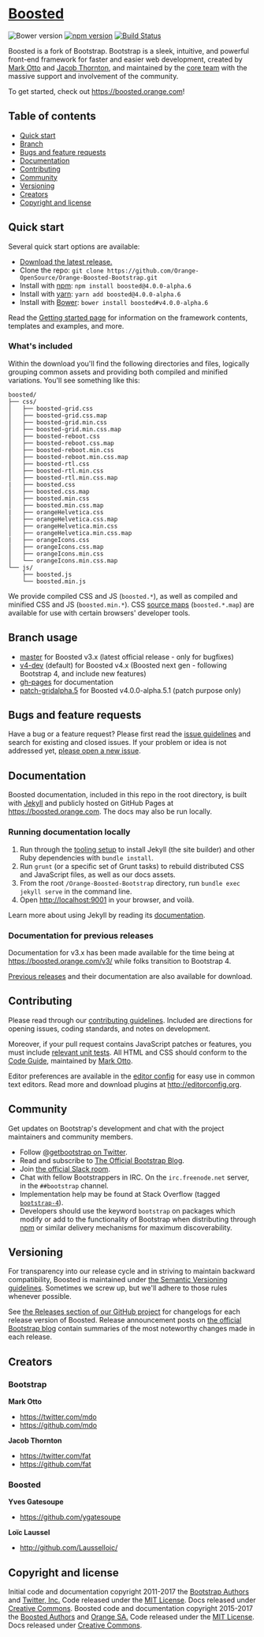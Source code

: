# [Boosted](https://boosted.orange.com)

![Bower version](https://img.shields.io/bower/v/boosted.svg)
[![npm version](https://img.shields.io/npm/v/boosted.svg)](https://www.npmjs.com/package/boosted)
[![Build Status](https://img.shields.io/travis/Orange-OpenSource/Orange-Boosted-Bootstrap/v4-dev.svg)](https://travis-ci.org/Orange-OpenSource/Orange-Boosted-Bootstrap)

Boosted is a fork of Bootstrap. Bootstrap is a sleek, intuitive, and powerful front-end framework for faster and easier web development, created by [Mark Otto](https://twitter.com/mdo) and [Jacob Thornton](https://twitter.com/fat), and maintained by the [core team](https://github.com/orgs/twbs/people) with the massive support and involvement of the community.

To get started, check out <https://boosted.orange.com>!

## Table of contents

- [Quick start](#quick-start)
- [Branch](#branch-usage)
- [Bugs and feature requests](#bugs-and-feature-requests)
- [Documentation](#documentation)
- [Contributing](#contributing)
- [Community](#community)
- [Versioning](#versioning)
- [Creators](#creators)
- [Copyright and license](#copyright-and-license)

## Quick start

Several quick start options are available:

- [Download the latest release.](https://github.com/Orange-OpenSource/Orange-Boosted-Bootstrap/archive/v4.0.0-alpha.6.zip)
- Clone the repo: `git clone https://github.com/Orange-OpenSource/Orange-Boosted-Bootstrap.git`
- Install with [npm](https://www.npmjs.com): `npm install boosted@4.0.0-alpha.6`
- Install with [yarn](https://github.com/yarnpkg/yarn): `yarn add boosted@4.0.0-alpha.6`
- Install with [Bower](https://bower.io): `bower install boosted#v4.0.0-alpha.6`

Read the [Getting started page](http://boosted.orange.com/v4-alpha/getting-started/introduction/) for information on the framework contents, templates and examples, and more.

### What's included

Within the download you'll find the following directories and files, logically grouping common assets and providing both compiled and minified variations. You'll see something like this:

```
boosted/
├── css/
│   ├── boosted-grid.css
│   ├── boosted-grid.css.map
│   ├── boosted-grid.min.css
│   ├── boosted-grid.min.css.map
│   ├── boosted-reboot.css
│   ├── boosted-reboot.css.map
│   ├── boosted-reboot.min.css
│   ├── boosted-reboot.min.css.map
│   ├── boosted-rtl.css
│   ├── boosted-rtl.min.css
│   ├── boosted-rtl.min.css.map
|   ├── boosted.css
│   ├── boosted.css.map
│   ├── boosted.min.css
│   ├── boosted.min.css.map
|   ├── orangeHelvetica.css
│   ├── orangeHelvetica.css.map
│   ├── orangeHelvetica.min.css
│   ├── orangeHelvetica.min.css.map
|   ├── orangeIcons.css
│   ├── orangeIcons.css.map
│   ├── orangeIcons.min.css
│   └── orangeIcons.min.css.map
└── js/
    ├── boosted.js
    └── boosted.min.js
```

We provide compiled CSS and JS (`boosted.*`), as well as compiled and minified CSS and JS (`boosted.min.*`). CSS [source maps](https://developer.chrome.com/devtools/docs/css-preprocessors) (`boosted.*.map`) are available for use with certain browsers' developer tools.


## Branch usage

- [master](https://github.com/Orange-OpenSource/Orange-Boosted-Bootstrap/tree/master) for Boosted v3.x (latest official release - only for bugfixes)
- [v4-dev](https://github.com/Orange-OpenSource/Orange-Boosted-Bootstrap/tree/v4-dev) (default) for Boosted v4.x (Boosted next gen - following Bootstrap 4, and include new features)
- [gh-pages](https://github.com/Orange-OpenSource/Orange-Boosted-Bootstrap/tree/gh-pages) for documentation
- [patch-gridalpha.5](https://github.com/Orange-OpenSource/Orange-Boosted-Bootstrap/tree/patch-gridalpha.5) for Boosted v4.0.0-alpha.5.1 (patch purpose only)


## Bugs and feature requests

Have a bug or a feature request? Please first read the [issue guidelines](https://github.com/Orange-OpenSource/Orange-Boosted-Bootstrap/blob/v4-dev/CONTRIBUTING.md#using-the-issue-tracker) and search for existing and closed issues. If your problem or idea is not addressed yet, [please open a new issue](https://github.com/Orange-OpenSource/Orange-Boosted-Bootstrap/issues/new).


## Documentation

Boosted documentation, included in this repo in the root directory, is built with [Jekyll](https://jekyllrb.com) and publicly hosted on GitHub Pages at <https://boosted.orange.com>. The docs may also be run locally.

### Running documentation locally

1. Run through the [tooling setup](https://github.com/Orange-OpenSource/Orange-Boosted-Bootstrap/blob/v4-dev/docs/getting-started/build-tools.md#tooling-setup) to install Jekyll (the site builder) and other Ruby dependencies with `bundle install`.
2. Run `grunt` (or a specific set of Grunt tasks) to rebuild distributed CSS and JavaScript files, as well as our docs assets.
3. From the root `/Orange-Boosted-Bootstrap` directory, run `bundle exec jekyll serve` in the command line.
4. Open <http://localhost:9001> in your browser, and voilà.

Learn more about using Jekyll by reading its [documentation](https://jekyllrb.com/docs/home/).

### Documentation for previous releases

Documentation for v3.x has been made available for the time being at <https://boosted.orange.com/v3/> while folks transition to Bootstrap 4.

[Previous releases](https://github.com/Orange-OpenSource/Orange-Boosted-Bootstrap/releases) and their documentation are also available for download.



## Contributing

Please read through our [contributing guidelines](https://github.com/Orange-OpenSource/Orange-Boosted-Bootstrap/blob/v4-dev/CONTRIBUTING.md). Included are directions for opening issues, coding standards, and notes on development.

Moreover, if your pull request contains JavaScript patches or features, you must include [relevant unit tests](https://github.com/Orange-OpenSource/Orange-Boosted-Bootstrap/tree/v4-dev/js/tests). All HTML and CSS should conform to the [Code Guide](https://github.com/mdo/code-guide), maintained by [Mark Otto](https://github.com/mdo).

Editor preferences are available in the [editor config](https://github.com/Orange-OpenSource/Orange-Boosted-Bootstrap/blob/v4-dev/.editorconfig) for easy use in common text editors. Read more and download plugins at <http://editorconfig.org>.



## Community

Get updates on Bootstrap's development and chat with the project maintainers and community members.

- Follow [@getbootstrap on Twitter](https://twitter.com/getbootstrap).
- Read and subscribe to [The Official Bootstrap Blog](https://blog.getbootstrap.com).
- Join [the official Slack room](https://bootstrap-slack.herokuapp.com).
- Chat with fellow Bootstrappers in IRC. On the `irc.freenode.net` server, in the `##bootstrap` channel.
- Implementation help may be found at Stack Overflow (tagged [`bootstrap-4`](https://stackoverflow.com/questions/tagged/bootstrap-4)).
- Developers should use the keyword `bootstrap` on packages which modify or add to the functionality of Bootstrap when distributing through [npm](https://www.npmjs.com/browse/keyword/bootstrap) or similar delivery mechanisms for maximum discoverability.



## Versioning

For transparency into our release cycle and in striving to maintain backward compatibility, Boosted is maintained under [the Semantic Versioning guidelines](http://semver.org/). Sometimes we screw up, but we'll adhere to those rules whenever possible.

See [the Releases section of our GitHub project](https://github.com/Orange-OpenSource/Orange-Boosted-Bootstrap/releases) for changelogs for each release version of Boosted. Release announcement posts on [the official Bootstrap blog](https://blog.getbootstrap.com) contain summaries of the most noteworthy changes made in each release.


## Creators

### Bootstrap

**Mark Otto**

- <https://twitter.com/mdo>
- <https://github.com/mdo>

**Jacob Thornton**

- <https://twitter.com/fat>
- <https://github.com/fat>

### Boosted

**Yves Gatesoupe**

- <https://github.com/ygatesoupe>

**Loïc Laussel**

- <http://github.com/Lausselloic/>

## Copyright and license

Initial code and documentation copyright 2011-2017 the [Bootstrap Authors](https://github.com/twbs/bootstrap/graphs/contributors) and [Twitter, Inc.](https://twitter.com) Code released under the [MIT License](https://github.com/twbs/bootstrap/blob/master/LICENSE). Docs released under [Creative Commons](https://github.com/twbs/bootstrap/blob/master/docs/LICENSE).
Boosted code and documentation copyright 2015-2017 the [Boosted Authors](https://github.com/Orange-OpenSource/Orange-Boosted-Bootstrap/graphs/contributors) and [Orange SA.](https://orange.com) Code released under the [MIT License](https://github.com/Orange-OpenSource/Orange-Boosted-Bootstrap/blob/v4-dev/LICENSE). Docs released under [Creative Commons](https://github.com/Orange-OpenSource/Orange-Boosted-Bootstrap/blob/v4-dev/docs/LICENSE).
